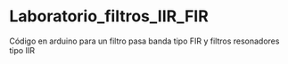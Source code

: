 # Laboratorio_filtros_IIR_FIR
Código en arduino para un filtro pasa banda tipo FIR y filtros resonadores tipo IIR
